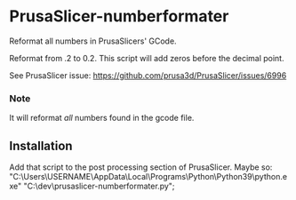 # PrusaSlicer-numberformater
Reformat all numbers in PrusaSlicers' GCode. 

Reformat from .2 to 0.2. This script will add zeros before the decimal point. 

See PrusaSlicer issue: https://github.com/prusa3d/PrusaSlicer/issues/6996

### Note
It will reformat _all_ numbers found in the gcode file.


## Installation
Add that script to the post processing section of PrusaSlicer.
Maybe so: 
"C:\Users\USERNAME\AppData\Local\Programs\Python\Python39\python.exe" "C:\dev\prusaslicer-numberformater.py";
